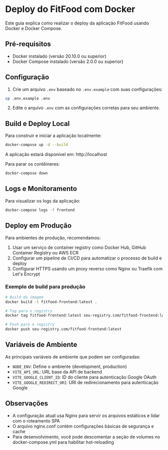 # Deploy do FitFood com Docker

Este guia explica como realizar o deploy da aplicação FitFood usando Docker e Docker Compose.

## Pré-requisitos

- Docker instalado (versão 20.10.0 ou superior)
- Docker Compose instalado (versão 2.0.0 ou superior)

## Configuração

1. Crie um arquivo `.env` baseado no `.env.example` com suas configurações:

```bash
cp .env.example .env
```

2. Edite o arquivo `.env` com as configurações corretas para seu ambiente.

## Build e Deploy Local

Para construir e iniciar a aplicação localmente:

```bash
docker-compose up -d --build
```

A aplicação estará disponível em: http://localhost

Para parar os contêineres:

```bash
docker-compose down
```

## Logs e Monitoramento

Para visualizar os logs da aplicação:

```bash
docker-compose logs -f frontend
```

## Deploy em Produção

Para ambientes de produção, recomendamos:

1. Usar um serviço de container registry como Docker Hub, GitHub Container Registry ou AWS ECR
2. Configurar um pipeline de CI/CD para automatizar o processo de build e deploy
3. Configurar HTTPS usando um proxy reverso como Nginx ou Traefik com Let's Encrypt

### Exemplo de build para produção

```bash
# Build da imagem
docker build -t fitfood-frontend:latest .

# Tag para o registry
docker tag fitfood-frontend:latest seu-registry.com/fitfood-frontend:latest

# Push para o registry
docker push seu-registry.com/fitfood-frontend:latest
```

## Variáveis de Ambiente

As principais variáveis de ambiente que podem ser configuradas:

- `NODE_ENV`: Define o ambiente (development, production)
- `VITE_API_URL`: URL base da API de backend
- `VITE_GOOGLE_CLIENT_ID`: ID do cliente para autenticação Google OAuth
- `VITE_GOOGLE_REDIRECT_URI`: URI de redirecionamento para autenticação Google

## Observações

- A configuração atual usa Nginx para servir os arquivos estáticos e lidar com o roteamento SPA
- O arquivo nginx.conf contém configurações básicas de segurança e cache
- Para desenvolvimento, você pode descomentar a seção de volumes no docker-compose.yml para habilitar hot-reloading
